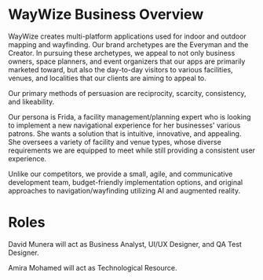 # WayWize Business Overview

WayWize creates multi-platform applications used for indoor and outdoor mapping and wayfinding. Our brand archetypes are the Everyman and the Creator. In pursuing these archetypes, we appeal to not only business owners, space planners, and event organizers that our apps are primarily marketed toward, but also the day-to-day visitors to various facilities, venues, and localities that our clients are aiming to appeal to.

Our primary methods of persuasion are reciprocity, scarcity, consistency, and likeability.

Our persona is Frida, a facility management/planning expert who is looking to implement a new navigational experience for her businesses' various patrons. She wants a solution that is intuitive, innovative, and appealing. She oversees a variety of facility and venue types, whose diverse requirements we are equipped to meet while still providing a consistent user experience.

Unlike our competitors, we provide a small, agile, and communicative development team, budget-friendly implementation options, and original approaches to navigation/wayfinding utilizing AI and augmented reality.

# Roles

David Munera will act as Business Analyst, UI/UX Designer, and QA Test Designer.

Amira Mohamed will act as Technological Resource.